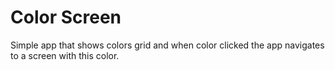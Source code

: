 # Color Screen

Simple app that shows colors grid and when color clicked the app navigates to a screen with this color.
